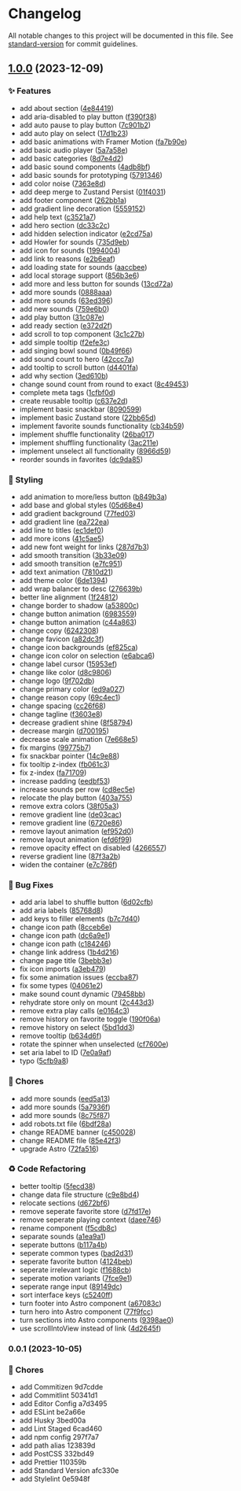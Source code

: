 # Changelog

All notable changes to this project will be documented in this file. See [standard-version](https://github.com/conventional-changelog/standard-version) for commit guidelines.

## [1.0.0](https://github.com/remvze/moodist/compare/v0.0.1...v1.0.0) (2023-12-09)


### ✨ Features

* add about section ([4e84419](https://github.com/remvze/moodist/commit/4e84419ab19f4f0c129a76a91be194bbab7f6b11))
* add aria-disabled to play button ([f390f38](https://github.com/remvze/moodist/commit/f390f3801604c49799078298637ea63a06eb9721))
* add auto pause to play button ([7c901b2](https://github.com/remvze/moodist/commit/7c901b2bdc525d02b80a0c42eb2f81f766947ca3))
* add auto play on select ([17d1b23](https://github.com/remvze/moodist/commit/17d1b23c8f1a6c717d846c12d38945e7d3b47be1))
* add basic animations with Framer Motion ([fa7b90e](https://github.com/remvze/moodist/commit/fa7b90eeec5b697446fa5871f8b499a85d0d150f))
* add basic audio player ([5a7a58e](https://github.com/remvze/moodist/commit/5a7a58e883fbb0122d8d6e2c777049a8fc0d9609))
* add basic categories ([8d7e4d2](https://github.com/remvze/moodist/commit/8d7e4d26fd7b53a16f7ce39551b31484eefbe461))
* add basic sound components ([4adb8bf](https://github.com/remvze/moodist/commit/4adb8bfdbc86a475d59e1d636927539592ec4b6c))
* add basic sounds for prototyping ([5791346](https://github.com/remvze/moodist/commit/5791346a881a9f451b967f782257317d8fb04d63))
* add color noise ([7363e8d](https://github.com/remvze/moodist/commit/7363e8d51a347adf3c53cbef9ec3e181912ecc6b))
* add deep merge to Zustand Persist ([01f4031](https://github.com/remvze/moodist/commit/01f40318124ad1e6e09b1f0572f623900192ba9d))
* add footer component ([262bb1a](https://github.com/remvze/moodist/commit/262bb1a9c6153a53e259e5bd9123b8035bd6b6d1))
* add gradient line decoration ([5559152](https://github.com/remvze/moodist/commit/5559152a8492dac335f0e6620ca4ca2d9233c889))
* add help text ([c3521a7](https://github.com/remvze/moodist/commit/c3521a798611aa0ad7297493aa5a790a27bbc991))
* add hero section ([dc33c2c](https://github.com/remvze/moodist/commit/dc33c2cf9cdcb251b7a0cc4dabdd7aafae154aa9))
* add hidden selection indicator ([e2cd75a](https://github.com/remvze/moodist/commit/e2cd75a332fab318a529f4f6e04ecf1867be7fd1))
* add Howler for sounds ([735d9eb](https://github.com/remvze/moodist/commit/735d9ebebfa36dd3e7596e70a0549b24b7b9fc4d))
* add icon for sounds ([1994004](https://github.com/remvze/moodist/commit/199400446cc241fb66722c79e74f882a7ef6a26c))
* add link to reasons ([e2b6eaf](https://github.com/remvze/moodist/commit/e2b6eaf8f3278768ce142ed58594958dcc7821ad))
* add loading state for sounds ([aaccbee](https://github.com/remvze/moodist/commit/aaccbee3d7dd1d4469ee26cea14df7132e8e9e0d))
* add local storage support ([856b3e6](https://github.com/remvze/moodist/commit/856b3e668ed6f24c8aefe532ac673af5e99141d1))
* add more and less button for sounds ([13cd72a](https://github.com/remvze/moodist/commit/13cd72a0655d90f0a6b7658b3357d1e8902f8fb7))
* add more sounds ([0888aaa](https://github.com/remvze/moodist/commit/0888aaa0f09ed549afdb21166ad6d2f048604275))
* add more sounds ([63ed396](https://github.com/remvze/moodist/commit/63ed396a5a74ed2b6e25882a72511ee93935fe04))
* add new sounds ([759e6b0](https://github.com/remvze/moodist/commit/759e6b0ce8f0acc3eb0eed508f7c587804097748))
* add play button ([31c087e](https://github.com/remvze/moodist/commit/31c087ebc8e66220d488226029dcc1435667ce04))
* add ready section ([e372d2f](https://github.com/remvze/moodist/commit/e372d2f398dbdcfad1069b50911ba840f0c9a1fe))
* add scroll to top component ([3c1c27b](https://github.com/remvze/moodist/commit/3c1c27b2fd378eb0f7351a3f511375cbc62f2a7b))
* add simple tooltip ([f2efe3c](https://github.com/remvze/moodist/commit/f2efe3c490ab5429824d10e97979694a4de11dd4))
* add singing bowl sound ([0b49f66](https://github.com/remvze/moodist/commit/0b49f66e5879642da10054046700a160411448a3))
* add sound count to hero ([42ccc7a](https://github.com/remvze/moodist/commit/42ccc7ada780fd5db5c038fa9210ec0e3e75be6e))
* add tooltip to scroll button ([d4401fa](https://github.com/remvze/moodist/commit/d4401faaffcb4351be1a152b89f94c9db63ca213))
* add why section ([3ed610b](https://github.com/remvze/moodist/commit/3ed610bb468293f6b08c2b2444bc47cd570383eb))
* change sound count from round to exact ([8c49453](https://github.com/remvze/moodist/commit/8c49453011d127669774f46720ce6e98ca01aa13))
* complete meta tags ([1cfbf0d](https://github.com/remvze/moodist/commit/1cfbf0dd092d35d2f098c29baf6d6adbc1107cc0))
* create reusable tooltip ([c637e2d](https://github.com/remvze/moodist/commit/c637e2d63109e12886b6f688c643146707967c7a))
* implement basic snackbar ([8090599](https://github.com/remvze/moodist/commit/8090599f2bc9ce58cdb36a6a04555afdb7af2bb2))
* implement basic Zustand store ([22bb65d](https://github.com/remvze/moodist/commit/22bb65de0d4ea9f485e4923b9c8715233df3114e))
* implement favorite sounds functionality ([cb34b59](https://github.com/remvze/moodist/commit/cb34b59d864fb80b930c0c9e1c1269bb7e9c2b18))
* implement shuffle functionality ([26ba017](https://github.com/remvze/moodist/commit/26ba017815d7338f49d2017eda75f86f493bf050))
* implement shuffling functionality ([3ac211e](https://github.com/remvze/moodist/commit/3ac211e3554d26c48fb8e0a588a67f1a4901e9b9))
* implement unselect all functionality ([8966d59](https://github.com/remvze/moodist/commit/8966d59d758496cc94247364833788dcc555ce8b))
* reorder sounds in favorites ([dc9da85](https://github.com/remvze/moodist/commit/dc9da85e6825b3cb70e2e6ad4f35c0db3aeb26c2))


### 💄 Styling

* add animation to more/less button ([b849b3a](https://github.com/remvze/moodist/commit/b849b3aecd6178114b3b27a2daa014b0795ddf42))
* add base and global styles ([05d68e4](https://github.com/remvze/moodist/commit/05d68e4de6f55ebbc08817ed553f7760f570208b))
* add gradient background ([77fed03](https://github.com/remvze/moodist/commit/77fed0308ad55ca32f07b4f30e7a7936063d842a))
* add gradient line ([ea722ea](https://github.com/remvze/moodist/commit/ea722eabd24cb966c65fa45d41f55e1e1a049939))
* add line to titles ([ec1def0](https://github.com/remvze/moodist/commit/ec1def041934d8a9f98084299a0606c5690ef23d))
* add more icons ([41c5ae5](https://github.com/remvze/moodist/commit/41c5ae5db8e72f15f5cc1b7501f397239ba9368a))
* add new font weight for links ([287d7b3](https://github.com/remvze/moodist/commit/287d7b33fb107e81034a17a60e1cd6cd5d40d935))
* add smooth transition ([3b33e09](https://github.com/remvze/moodist/commit/3b33e095479340496a7a11b057daef029f40b70a))
* add smooth transition ([e7fc951](https://github.com/remvze/moodist/commit/e7fc9513109ae48ce407745549085c9449cf3324))
* add text animation ([7810d21](https://github.com/remvze/moodist/commit/7810d212259cfe19befafab33d51110126089a83))
* add theme color ([6de1394](https://github.com/remvze/moodist/commit/6de1394628ccb6b58aec02bcd164e56e9ca0f30a))
* add wrap balancer to desc ([276639b](https://github.com/remvze/moodist/commit/276639b0d3a70ead87dc61e2c8cb7cd621261c3e))
* better line alignment ([1f24812](https://github.com/remvze/moodist/commit/1f24812efa3b64fdbfc794bcb546226cc2ef07d4))
* change border to shadow ([a53800c](https://github.com/remvze/moodist/commit/a53800c6b194e7520d2e7ee13c5e00f77db9f5f7))
* change button animation ([6983559](https://github.com/remvze/moodist/commit/6983559032d731ad6264ad56f0786b1a84f7cf4e))
* change button animation ([c44a863](https://github.com/remvze/moodist/commit/c44a86361ebf3a77d68148564a2983e60b522c29))
* change copy ([6242308](https://github.com/remvze/moodist/commit/624230843c3328fdfb42e0e2f23084cef4dec614))
* change favicon ([a82dc3f](https://github.com/remvze/moodist/commit/a82dc3f36af098071b6be09491e9e25bda190b74))
* change icon backgrounds ([ef825ca](https://github.com/remvze/moodist/commit/ef825cae68f3cd4ef58016212a45820d3b272f96))
* change icon color on selection ([e6abca6](https://github.com/remvze/moodist/commit/e6abca61fe9eb36ca6968339a4cb67beeb5f8fdc))
* change label cursor ([15953ef](https://github.com/remvze/moodist/commit/15953ef8565a27da2b41330753fbc40931987aa7))
* change like color ([d8c9806](https://github.com/remvze/moodist/commit/d8c9806a1964042b787baabf43e2852bab23dcfa))
* change logo ([9f702db](https://github.com/remvze/moodist/commit/9f702dbfa74b524b4553bd1686532bc7d35d9985))
* change primary color ([ed9a027](https://github.com/remvze/moodist/commit/ed9a0271f7c49b499ab07487072cfd7bab5277db))
* change reason copy ([69c4ec1](https://github.com/remvze/moodist/commit/69c4ec150849a15e2aa222ac4b6f2982cc9536df))
* change spacing ([cc26f68](https://github.com/remvze/moodist/commit/cc26f68097bd137bea1f62a9eba566844b1cb069))
* change tagline ([f3603e8](https://github.com/remvze/moodist/commit/f3603e84318a9b69145ae69d3aa02447ed1235e6))
* decrease gradient shine ([8f58794](https://github.com/remvze/moodist/commit/8f587944fd1ad5e11bb6bc3afc7e9380afa43a6c))
* decrease margin ([d700195](https://github.com/remvze/moodist/commit/d7001952f9ce323d746118583e0b34e001a8a517))
* decrease scale animation ([7e668e5](https://github.com/remvze/moodist/commit/7e668e5b393c7df71bec8bf11696acbae22d70e4))
* fix margins ([99775b7](https://github.com/remvze/moodist/commit/99775b7c6487b009bbf87fbd834ed8730508d1ce))
* fix snackbar pointer ([14c9e88](https://github.com/remvze/moodist/commit/14c9e88bfbef4b68dce0a1a8e570c1a9d9894dfd))
* fix tooltip z-index ([fb061c3](https://github.com/remvze/moodist/commit/fb061c3d66d3fa7c3fce63bae1e04e502fcbb891))
* fix z-index ([fa71709](https://github.com/remvze/moodist/commit/fa71709f897cc2b7a5ba03dbc1cb60a3198bf9f4))
* increase padding ([eedbf53](https://github.com/remvze/moodist/commit/eedbf53e0e07ba75161e9f397dc0554204bc004a))
* increase sounds per row ([cd8ec5e](https://github.com/remvze/moodist/commit/cd8ec5e8649f8808d0a89a74c1426b92628efbc7))
* relocate the play button ([403a755](https://github.com/remvze/moodist/commit/403a755ca7a9d93ef6940d1954fcde058505c1b8))
* remove extra colors ([38f05a3](https://github.com/remvze/moodist/commit/38f05a3e757ab0c8d91b1f84938bfb8443450769))
* remove gradient line ([de03cac](https://github.com/remvze/moodist/commit/de03cac6b374e836da65d00b7fe732bf17600554))
* remove gradient line ([6720e86](https://github.com/remvze/moodist/commit/6720e86a0af14c8c05d73f305ee12664f3b264b7))
* remove layout animation ([ef952d0](https://github.com/remvze/moodist/commit/ef952d0a03b2cc3490b65535f1c5707b6578836d))
* remove layout animation ([efd6f99](https://github.com/remvze/moodist/commit/efd6f9941d1483e6a6df8db861ba221084a1f298))
* remove opacity effect on disabled ([4266557](https://github.com/remvze/moodist/commit/4266557366977534a4fba24922904ac51aaae74d))
* reverse gradient line ([87f3a2b](https://github.com/remvze/moodist/commit/87f3a2b51104d635dcaf6e48281b99193a7d931a))
* widen the container ([e7c786f](https://github.com/remvze/moodist/commit/e7c786f25986436606fa723441338588a84b00b3))


### 🐛 Bug Fixes

* add aria label to shuffle button ([6d02cfb](https://github.com/remvze/moodist/commit/6d02cfb134bc925b9824040307b1b40626312fd1))
* add aria labels ([85768d8](https://github.com/remvze/moodist/commit/85768d8bca10f2732e98d138a3d83ec3116816d4))
* add keys to filler elements ([b7c7d40](https://github.com/remvze/moodist/commit/b7c7d40bf9c47c4a2793335e406ac4173d98a1e0))
* change icon path ([8cceb6e](https://github.com/remvze/moodist/commit/8cceb6ecd1d0183e0d5f0aeb7af4d80b2dc41b34))
* change icon path ([dc6a9e1](https://github.com/remvze/moodist/commit/dc6a9e120a0617761c9a36a3f1268c50d4a1b7c5))
* change icon path ([c184246](https://github.com/remvze/moodist/commit/c184246a1280e9e8cf85c77d1de8d32bf1d7592b))
* change link address ([1b4d216](https://github.com/remvze/moodist/commit/1b4d216b0813f8d336fba93c2e3bb794a988f834))
* change page title ([3bebb3e](https://github.com/remvze/moodist/commit/3bebb3e9d259dd7f87d17f29ea85df67c5e2ada5))
* fix icon imports ([a3eb479](https://github.com/remvze/moodist/commit/a3eb47914024eb7b9493adae95f916be591bb748))
* fix some animation issues ([eccba87](https://github.com/remvze/moodist/commit/eccba87557e0f444adb740e8d6488adad8a2ce42))
* fix some types ([04061e2](https://github.com/remvze/moodist/commit/04061e23c3063279afa493a1e120817f80447840))
* make sound count dynamic ([79458bb](https://github.com/remvze/moodist/commit/79458bba54189147af8b8e3f38b34c756d4bd58e))
* rehydrate store only on mount ([2c443d3](https://github.com/remvze/moodist/commit/2c443d3f33d9d9f4d00ed1e99a8b092597abce97))
* remove extra play calls ([e0164c3](https://github.com/remvze/moodist/commit/e0164c362d72fea7587f67470e4d295007e5ad5e))
* remove history on favorite toggle ([190f06a](https://github.com/remvze/moodist/commit/190f06aa78b1aff931348a65da864404b2d0f4d5))
* remove history on select ([5bd1dd3](https://github.com/remvze/moodist/commit/5bd1dd3016cf97ad397b4371015605473c55dee8))
* remove tooltip ([b634d6f](https://github.com/remvze/moodist/commit/b634d6f3c354a51e4403374b2e3505e4f2c09351))
* rotate the spinner when unselected ([cf7600e](https://github.com/remvze/moodist/commit/cf7600e6c72d9d9638c3a9ad0513675d353422cd))
* set aria label to ID ([7e0a9af](https://github.com/remvze/moodist/commit/7e0a9afb179d228301effe00575c2f67b426e3da))
* typo ([5cfb9a8](https://github.com/remvze/moodist/commit/5cfb9a8293a215b83a826c403d996d00108d49b5))


### 🚚 Chores

* add more sounds ([eed5a13](https://github.com/remvze/moodist/commit/eed5a1329d6fc36d1e6375feaeaf2bba26167bf5))
* add more sounds ([5a7936f](https://github.com/remvze/moodist/commit/5a7936f11c4510886d14400e088ac0d8977a4806))
* add more sounds ([8c75f87](https://github.com/remvze/moodist/commit/8c75f875f0e39d392f8394d67b64d3d6d4e6f4a0))
* add robots.txt file ([6bdf28a](https://github.com/remvze/moodist/commit/6bdf28afdcf218c02f3bddc2a55fc1b6b88ebcff))
* change README banner ([c450028](https://github.com/remvze/moodist/commit/c450028ac7e58e961204de4789231d357d129ca1))
* change README file ([85e42f3](https://github.com/remvze/moodist/commit/85e42f3606f9fba281f2177d0dbffc86851603f9))
* upgrade Astro ([72fa516](https://github.com/remvze/moodist/commit/72fa516316cf1077cf5ab09bc59b76de147c6d38))


### ♻️ Code Refactoring

* better tooltip ([5fecd38](https://github.com/remvze/moodist/commit/5fecd383aaf757dbb563a1abd7eee0e64905902c))
* change data file structure ([c9e8bd4](https://github.com/remvze/moodist/commit/c9e8bd41fd79f6c73c11e6fcdbe8b24c6c0bbeb4))
* relocate sections ([d672bf6](https://github.com/remvze/moodist/commit/d672bf6f85fe7b3a5c20fc53668705ab3d7827c5))
* remove seperate favorite store ([d7fd17e](https://github.com/remvze/moodist/commit/d7fd17ea8bb79ab44220bedfd62c98f9abf1d9f6))
* remove seperate playing context ([daee746](https://github.com/remvze/moodist/commit/daee7465bc4460a11b6aa5885cbd0eb7191c0026))
* rename component ([f5cdb8c](https://github.com/remvze/moodist/commit/f5cdb8c06b44f9cdde27e6e7c7e3d4d156c21dca))
* separate sounds ([a1ea9a1](https://github.com/remvze/moodist/commit/a1ea9a19e64f062c1d63ecef7fb200fbba063fe4))
* seperate buttons ([b117a4b](https://github.com/remvze/moodist/commit/b117a4b495bed8d7b034c42a70e080bc062ad672))
* seperate common types ([bad2d31](https://github.com/remvze/moodist/commit/bad2d31b2dfa6a1f01c1c9cd767209c2c6f58f5c))
* seperate favorite button ([4124beb](https://github.com/remvze/moodist/commit/4124beb5b4818f1eee322fa6a4777f2e422d04ba))
* seperate irrelevant logic ([f1688cb](https://github.com/remvze/moodist/commit/f1688cb53ccf7199759b8a60f1d05787edd05790))
* seperate motion variants ([7fce9e1](https://github.com/remvze/moodist/commit/7fce9e1dff3dfe2b17a92872125bb29f61fee23f))
* seperate range input ([89149dc](https://github.com/remvze/moodist/commit/89149dca78069affadb5633ba1354dd50fb616ae))
* sort interface keys ([c5240ff](https://github.com/remvze/moodist/commit/c5240ff507fba8d979ef842ceba05b712b76220d))
* turn footer into Astro component ([a67083c](https://github.com/remvze/moodist/commit/a67083c0e9812acc1dd71fade41a81f307669116))
* turn hero into Astro component ([77f9fcc](https://github.com/remvze/moodist/commit/77f9fcc50e54cecb31877eaccb3a578c291f99fe))
* turn sections into Astro components ([9398ae0](https://github.com/remvze/moodist/commit/9398ae0eddb4fac9695569a97a829bd518500363))
* use scrollIntoView instead of link ([4d2645f](https://github.com/remvze/moodist/commit/4d2645f06c846eea791f182224be0bc6e3db76dc))

### 0.0.1 (2023-10-05)


### 🚚 Chores

* add Commitizen 9d7cdde
* add Commitlint 50341d1
* add Editor Config a7d3495
* add ESLint be2a66e
* add Husky 3bed00a
* add Lint Staged 6cad460
* add npm config 297f7a7
* add path alias 123839d
* add PostCSS 332bd49
* add Prettier 110359b
* add Standard Version afc330e
* add Stylelint 0e5948f
